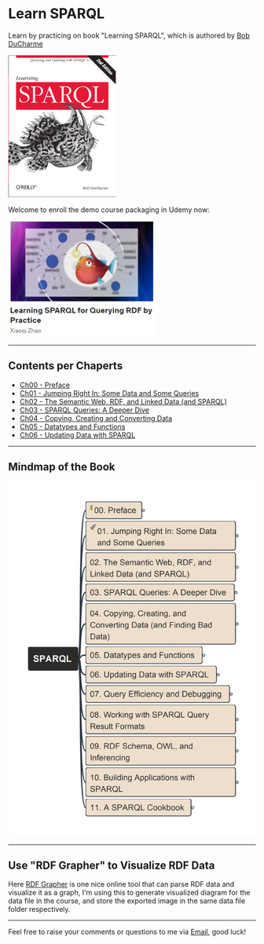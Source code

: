 # Learn SPARQL

Learn by practicing on book "Learning SPARQL", which is authored by [Bob DuCharme](https://www.linkedin.com/in/bobdc/)

[![book cover](img/cover_learning-sparql.png)](http://learningsparql.com/)

Welcome to enroll the demo course packaging in Udemy now:

[![udemy-logo](img/udemy-icon.png)](https://www.udemy.com/course/learning-sparql-for-querying-rdf-by-practice/?referralCode=BA578CE881FA1438F6DF)

---

## Contents per Chaperts

- [Ch00 - Preface](./ch00/)
- [Ch01 - Jumping Right In: Some Data and Some Queries](./ch01/)
- [Ch02 - The Semantic Web, RDF, and Linked Data (and SPARQL)](./ch02/)
- [Ch03 - SPARQL Queries: A Deeper Dive](./ch03/)
- [Ch04 - Copying, Creating and Converting Data](./ch04/)
- [Ch05 - Datatypes and Functions](./ch05/)
- [Ch06 - Updating Data with SPARQL](./ch06/)

---

## Mindmap of the Book

![mindmap](img/LearningSPARQL.jpg)

---

## Use "RDF Grapher" to Visualize RDF Data

Here [RDF Grapher](https://www.ldf.fi/service/rdf-grapher) is one nice online tool that can parse RDF data and visualize it as a graph, I'm using this to generate visualized diagram for the data file in the course, and store the exported image in the same data file folder respectively.

---

Feel free to raise your comments or questions to me via [Email](mailto:xiaoqizhao@outlook.com), good luck!